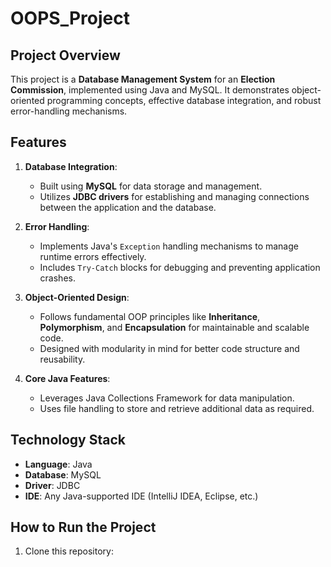 # OOPS_Project

## Project Overview
This project is a **Database Management System** for an **Election Commission**, implemented using Java and MySQL. It demonstrates object-oriented programming concepts, effective database integration, and robust error-handling mechanisms.

## Features
1. **Database Integration**:
   - Built using **MySQL** for data storage and management.
   - Utilizes **JDBC drivers** for establishing and managing connections between the application and the database.

2. **Error Handling**:
   - Implements Java's `Exception` handling mechanisms to manage runtime errors effectively.
   - Includes `Try-Catch` blocks for debugging and preventing application crashes.

3. **Object-Oriented Design**:
   - Follows fundamental OOP principles like **Inheritance**, **Polymorphism**, and **Encapsulation** for maintainable and scalable code.
   - Designed with modularity in mind for better code structure and reusability.

4. **Core Java Features**:
   - Leverages Java Collections Framework for data manipulation.
   - Uses file handling to store and retrieve additional data as required.

## Technology Stack
- **Language**: Java
- **Database**: MySQL
- **Driver**: JDBC
- **IDE**: Any Java-supported IDE (IntelliJ IDEA, Eclipse, etc.)

## How to Run the Project
1. Clone this repository:
   ```bash
   